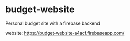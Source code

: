 # budget-website
Personal budget site with a firebase backend

website: https://budget-website-a4acf.firebaseapp.com/
